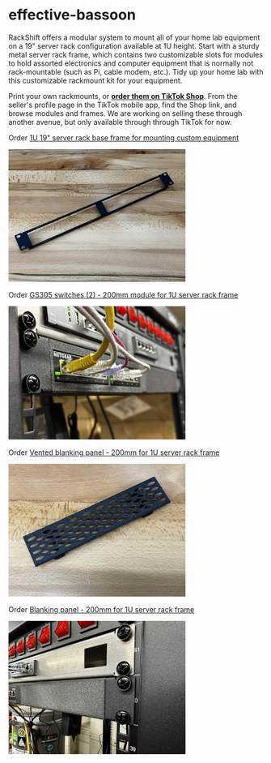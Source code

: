 # effective-bassoon

RackShift offers a modular system to mount all of your home lab equipment on a 19" server rack configuration available at 1U height. Start with a sturdy metal server rack frame, which contains two customizable slots for modules to hold assorted electronics and computer equipment that is normally not rack-mountable (such as Pi, cable modem, etc.). Tidy up your home lab with this customizable rackmount kit for your equipment.

Print your own rackmounts, or **[order them on TikTok Shop](https://www.tiktok.com/@getneonship)**. From the seller's profile page in the TikTok mobile app, find the Shop link, and browse modules and frames. We are working on selling these through another avenue, but only available through through TikTok for now. 

Order [1U 19" server rack base frame for mounting custom equipment](https://www.tiktok.com/t/ZT8ryrBMJ/)

  <img src="images/RACKE_frame_IMG_6610.jpg" alt="base frame for rackmount" width="350">

Order [GS305 switches (2) - 200mm module for 1U server rack frame](https://www.tiktok.com/t/ZT8ryDcjo/)

  <img src="images/RACK_GS305_closeup_IMG_6615.jpg" alt="rackmount for GS305 switch" width="350">

Order [Vented blanking panel - 200mm for 1U server rack frame](https://www.tiktok.com/t/ZT8ryuDe5/)

  <img src="images/RACK_vented_IMG_6613.jpg" alt="vented blanking panel" width="350">

Order [Blanking panel - 200mm for 1U server rack frame](https://www.tiktok.com/t/ZT8ryMmyx/)

  <img src="images/RACK_blank_closeup_IMG_6616.jpg" alt="blanking panel" width="350">

